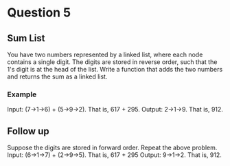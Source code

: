 # Question 5
## Sum List
You have two numbers represented by a linked list, where each node contains a single digit. The digits are stored in reverse order, such that the 1's digit is at the head of the list. 
Write a function that adds the two numbers and returns the sum as a linked list.
### Example
Input: (7->1->6) + (5->9->2). That is, 617 + 295.
Output: 2->1->9. That is, 912.
## Follow up
Suppose the digits are stored in forward order. Repeat the above problem.
Input: (6->1->7) + (2->9->5). That is, 617 + 295
Output: 9->1->2. That is, 912.

